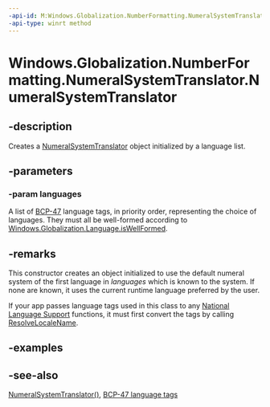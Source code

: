 ```yaml
---
-api-id: M:Windows.Globalization.NumberFormatting.NumeralSystemTranslator.#ctor(Windows.Foundation.Collections.IIterable{System.String})
-api-type: winrt method
---
```


<!-- Method syntax
public NumeralSystemTranslator(Windows.Foundation.Collections.IIterable<System.String> languages)
-->

# Windows.Globalization.NumberFormatting.NumeralSystemTranslator.NumeralSystemTranslator

## -description
Creates a [NumeralSystemTranslator](numeralsystemtranslator.md) object initialized by a language list.

## -parameters
### -param languages
A list of [BCP-47](http://tools.ietf.org/html/bcp47) language tags, in priority order, representing the choice of languages. They must all be well-formed according to [Windows.Globalization.Language.isWellFormed](../windows.globalization/language_iswellformed_1733554260.md).

## -remarks
This constructor creates an object initialized to use the default numeral system of the first language in *languages* which is known to the system. If none are known, it uses the current runtime language preferred by the user.

If your app passes language tags used in this class to any [National Language Support](https://docs.microsoft.com/windows/desktop/Intl/national-language-support) functions, it must first convert the tags by calling [ResolveLocaleName](https://docs.microsoft.com/windows/desktop/api/winnls/nf-winnls-resolvelocalename).

## -examples

## -see-also
[NumeralSystemTranslator()](numeralsystemtranslator_numeralsystemtranslator_1221375020.md), [BCP-47 language tags](http://tools.ietf.org/html/bcp47)
